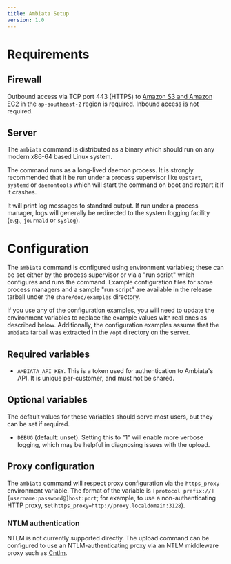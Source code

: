 ```yaml
---
title: Ambiata Setup
version: 1.0
---
```


# Requirements

## Firewall

Outbound access via TCP port 443 (HTTPS) to [Amazon S3 and Amazon
EC2](https://docs.aws.amazon.com/general/latest/gr/aws-ip-ranges.html)
in the `ap-southeast-2` region is required. Inbound access is not required.

## Server

The `ambiata` command is distributed as a binary which should run on
any modern x86-64 based Linux system.

The command runs as a long-lived daemon process. It is strongly
recommended that it be run under a process supervisor like `Upstart`,
`systemd` or `daemontools` which will start the command on boot and
restart it if it crashes.

It will print log messages to standard output. If run under a process
manager, logs will generally be redirected to the system logging
facility (e.g., `journald` or `syslog`).

# Configuration

The `ambiata` command is configured using environment
variables; these can be set either by the process supervisor or via a
"run script" which configures and runs the command. Example
configuration files for some process managers and a sample "run
script" are available in the release tarball under the
`share/doc/examples` directory.

If you use any of the configuration examples, you will need to update
the environment variables to replace the example values with real ones
as described below. Additionally, the configuration examples assume
that the `ambiata` tarball was extracted in the `/opt` directory on
the server.

## Required variables

 - `AMBIATA_API_KEY`. This is a token used for authentication to
   Ambiata's API. It is unique per-customer, and must not be shared.

## Optional variables

The default values for these variables should serve most users, but
they can be set if required.

 - `DEBUG` (default: unset). Setting this to "1" will enable more
   verbose logging, which may be helpful in diagnosing issues with the
   upload.

## Proxy configuration

The `ambiata` command will respect proxy configuration via
the `https_proxy` environment variable. The format of the variable is
`[protocol prefix://][username:password@]host:port`; for example,
to use a non-authenticating HTTP proxy, set
`https_proxy=http://proxy.localdomain:3128`).

### NTLM authentication

NTLM is not currently supported directly. The upload command can be
configured to use an NTLM-authenticating proxy via an NTLM middleware
proxy such as [Cntlm](http://cntlm.sourceforge.net/).
